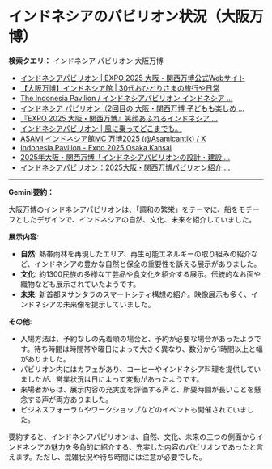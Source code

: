 # インドネシアのパビリオン状況（大阪万博）

**検索クエリ：** インドネシア パビリオン 大阪万博

- [インドネシアパビリオン | EXPO 2025 大阪・関西万博公式Webサイト](https://www.expo2025.or.jp/official-participant/indonesia/)
- [【大阪万博】インドネシア館 | 30代おひとりさまの旅行や日常](https://ameblo.jp/yrk0327/entry-12902904410.html)
- [The Indonesia Pavilion / インドネシアパビリオン インドネシア ...](https://www.instagram.com/p/C6s6GRiu_ZW/)
- [インドネシア パビリオン（2回目の 大阪・関西万博 子どもも楽しめ ...](https://ameblo.jp/syenron1/entry-12908365440.html)
- [『EXPO 2025 大阪・関西万博』笑顔あふれるインドネシア ...](https://note.com/yamada_tourist/n/n27bea8822b97)
- [インドネシアパビリオン | 風に乗ってどこまでも。](https://ameblo.jp/laven1015/entry-12907034731.html)
- [ASAMI インドネシア館MC 万博2025 (@Asamicantik) / X](https://x.com/asamicantik)
- [Indonesia Pavilion - Expo 2025 Osaka Kansai](https://expo2025indonesia.id/)
- [2025年大阪・関西万博「インドネシアパビリオンの設計・建設 ...](https://www.fujiya-net.co.jp/news/20240501)
- [インドネシアパビリオン：2025大阪・関西万博パビリオン紹介 ...](https://www.nippon.com/ja/guide-to-japan/expo2025021/)


---

**Gemini要約：**

大阪万博のインドネシアパビリオンは、「調和の繁栄」をテーマに、船をモチーフとしたデザインで、インドネシアの自然、文化、未来を紹介していました。

**展示内容**:

* **自然:** 熱帯雨林を再現したエリア、再生可能エネルギーの取り組みの紹介など、インドネシアの豊かな自然と保全の重要性を訴える展示がありました。
* **文化:** 約1300民族の多様な工芸品や食文化を紹介する展示。伝統的なお面や織物なども展示されていたようです。
* **未来:** 新首都ヌサンタラのスマートシティ構想の紹介。映像展示も多く、インドネシアの未来像を提示していました。

**その他**:

* 入場方法は、予約なしの先着順の場合と、予約が必要な場合があったようです。待ち時間は時間帯や曜日によって大きく異なり、数分から1時間以上と幅がありました。
* パビリオン内にはカフェがあり、コーヒーやインドネシア料理を提供していましたが、営業状況は日によって変動があったようです。
* 来場者からは、展示内容の充実度を評価する声と、所要時間が長いことを懸念する声が両方ありました。
* ビジネスフォーラムやワークショップなどのイベントも開催されていました。


要約すると、インドネシアパビリオンは、自然、文化、未来の三つの側面からインドネシアの魅力を多角的に紹介する、充実した内容のパビリオンであったと言えます。ただし、混雑状況や待ち時間には注意が必要でした。

